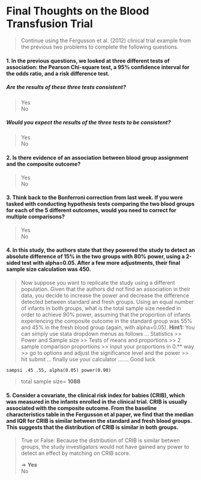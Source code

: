 # Final Thoughts on the Blood Transfusion Trial #
> Continue using the Fergusson et al. (2012) clinical trial example from the previous two problems to complete the following questions.

#### 1. In the previous questions, we looked at three different tests of association: the Pearson Chi-square test, a 95% confidence interval for the odds ratio, and a risk difference test. ####

##### Are the results of these three tests consistent? #####
> Yes  
> No

##### Would you expect the results of the three tests to be consistent? #####
> Yes  
> No 

#### 2. Is there evidence of an association between blood group assignment and the composite outcome? #####
> Yes  
> No

#### 3. Think back to the Bonferroni correction from last week. If you were tasked with conducting hypothesis tests comparing the two blood groups for each of the 5 different outcomes, would you need to correct for multiple comparisons? #####
> Yes  
> No


#### 4. In this study, the authors state that they powered the study to detect an absolute difference of 15% in the two groups with 80% power, using a 2-sided test with alpha=0.05. After a few more adjustments, their final sample size calculation was 450. #####
> Now suppose you want to replicate the study using a different population. Given that the authors did not find an association in their data, you decide to increase the power and decrease the difference detected between standard and fresh groups. Using an equal number of infants in both groups, what is the total sample size needed in order to achieve 90% power, assuming that the proportion of infants experiencing the composite outcome in the standard group was 55% and 45% in the fresh blood group (again, with  alpha=0.05).
> **Hint1:** You can simply use stata dropdown menus as follows ... Statistics >> Power and Sample size >> Tests of means and proportions >> 2 sample comparison proportions >> input your proportions in 0.** way >> go to options and adjust the significance level and the power >> hit submit ... finally use your calculator ....... Good luck 

	sampsi .45 .55, alpha(0.05) power(0.90)

> total sample size= **1088**


#### 5. Consider a covariate, the clinical risk index for babies (CRIB), which was measured in the infants enrolled in the clinical trial. CRIB is usually associated with the composite outcome. From the baseline characteristics table in the Fergusson et al paper, we find that the median and IQR for CRIB is similar between the standard and fresh blood groups. This suggests that the distribution of CRIB is similar in both groups. #####
> True or False: Because the distribution of CRIB is similar betwen groups, the study investigators would not have gained any power to detect an effect by matching on CRIB score.  
>  
> => **Yes**  
> No

